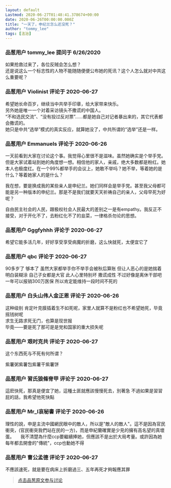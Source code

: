 ```yaml
---
layout: default
Lastmod: 2020-06-27T01:48:41.378674+00:00
date: 2020-06-26T00:00:00.000Z
title: "一天了，申纪兰怎么还没死？"
author: "tommy_lee"
tags: [法治]
---
```



### 品葱用户 **tommy_lee** 提问于 6/26/2020
    
如果抢救过来了，各位反贼会怎么想？  
还是说这么一个标志性的人物不能随随便便公布她的死讯？这个人怎么就对中共这么重要呢？
    
                

### 品葱用户 **Violinist** 评论于 2020-06-27
        
希望她长命百岁，继续当中共举手印章，给大家带来快乐。  
另外她是唯一一个对着采访镜头不撒谎的中国人。  
“不和选民交流”、“没有投过反对票”……都是她自己对记者暴出来的，其它代表都会撒谎的。  
她只是中共“选举”模式的真实反应，就算她没了，中共所谓的“选举”还是一样。
        
                

### 品葱用户 **Emmanuels** 评论于 2020-06-26
        
一天前看到大家在讨论这个事。我觉得心里很不是滋味。虽然她确实是个举手党。但是大家试着站到她的角度想一想。相信他的家人，亲戚，绝大多数都是粉红。她本人也极度红。在一个99%都举手的会议上，她敢不举吗？她不举，等着她的是什么？等着她家人的是什么？  
  
我在想，要是换成我的某些亲人是申纪兰。她们同样会是举手党。甚至我父母都可能是另一种版本的申纪兰。那是不是我们就要天天祈祷自己的亲人，父母早死为好呢？  
  
自由民主社会的人民，跟极权社会人民最大的差别之一是有empathy。我反正不接受，对于开化不了，去粉红化不了的韭菜，一律格杀勿论的思想。
        
                

### 品葱用户 **Gggfyhhh** 评论于 2020-06-27
        
希望它能多活几年，好好享受享受病魔的折磨，这么快就死，太便宜它了
        
                

### 品葱用户 **qbc** 评论于 2020-06-27
        
90多岁了 够本了 虽然大家都举手你不举手会被秋后算账 但让人恶心的是她揣着明白装糊涂 自己子女都是大官 此人心里特别坏 撒谎成性 不过好像是离休干部吧 一年可以报销300万医保 所以肯定能维持一段时间不死的
        
                

### 品葱用户 **白头山伟人金正恩** 评论于 2020-06-26
        
这种级别 肯定叶克膜插着生不如死呢，家里人就算不是粉红也不希望她死，毕竟摇钱树呢  
求生无路求死无门，也算是现世报  
毕竟——要是死了那可是是党和国家的重大损失呢
        
                

### 品葱用户 **艰时克共** 评论于 2020-06-27
        
这个东西死与不死有何所谓？  
  
紫薯粥紫薯包紫薯干紫薯饼
        
                

### 品葱用户 **習氏狼條脊甲** 评论于 2020-06-27
        
這麽快死，那真是便宜了她，這種土匪就應該慢慢死去，別著急 不過如果是習習屁的話，我希望他死快點
        
                

### 品葱用户 **Mr_I哀秘書** 评论于 2020-06-26
        
理性的說，申是主流中國網民眼中的敵人，所以是"敵人的敵人"。這不是因為官民衝突，(官民衝突我們站在民的一方)，而是申紀蘭確實是少見的擁有高名望的真壞蛋。     我不清楚為什麼ccp要繼續捧她，但應該不是出於大局考量。或許因為她每年都去開會的"傳統"，ccp也動她不得
        
                

### 品葱用户 **曹公孟德** 评论于 2020-06-27
        
不應該速死，就是要在病床上折磨過三、五年再死才夠報應其罪
        
                





> [点击品葱原文参与讨论](https://pincong.rocks/question/27737)

